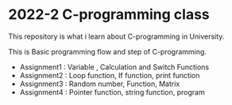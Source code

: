 # 2022-2 C-programming class

This repository is what i learn about C-programming in University.

This is Basic programming flow and step of C-programming.

- Assignment1 : Variable , Calculation and Switch Functions
- Assignment2 : Loop function, If function, print function
- Assignment3 : Random number, Function, Matrix
- Assignment4 : Pointer function, string function, program